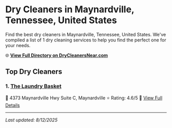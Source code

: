 # Dry Cleaners in Maynardville, Tennessee, United States

Find the best dry cleaners in Maynardville, Tennessee, United States. We've compiled a list of 1 dry cleaning services to help you find the perfect one for your needs.

🌐 **[View Full Directory on DryCleanersNear.com](https://drycleanersnear.com/city/US/Tennessee/Maynardville)**

## Top Dry Cleaners

### 1. [The Laundry Basket](https://drycleanersnear.com/dryCleaner/686492ad19eecc1ffc8c69f9/the-laundry-basket)
📍 4373 Maynardville Hwy Suite C, Maynardville
⭐ Rating: 4.6/5
🔗 [View Full Details](https://drycleanersnear.com/dryCleaner/686492ad19eecc1ffc8c69f9/the-laundry-basket)


---

*Last updated: 8/12/2025*
